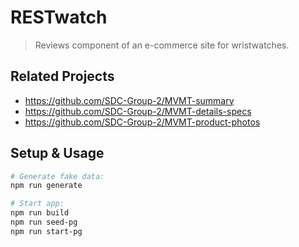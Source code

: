 # RESTwatch

> Reviews component of an e-commerce site for wristwatches.

## Related Projects

  - https://github.com/SDC-Group-2/MVMT-summary
  - https://github.com/SDC-Group-2/MVMT-details-specs
  - https://github.com/SDC-Group-2/MVMT-product-photos

## Setup & Usage

```sh
# Generate fake data:
npm run generate

# Start app:
npm run build
npm run seed-pg
npm run start-pg
 ```
